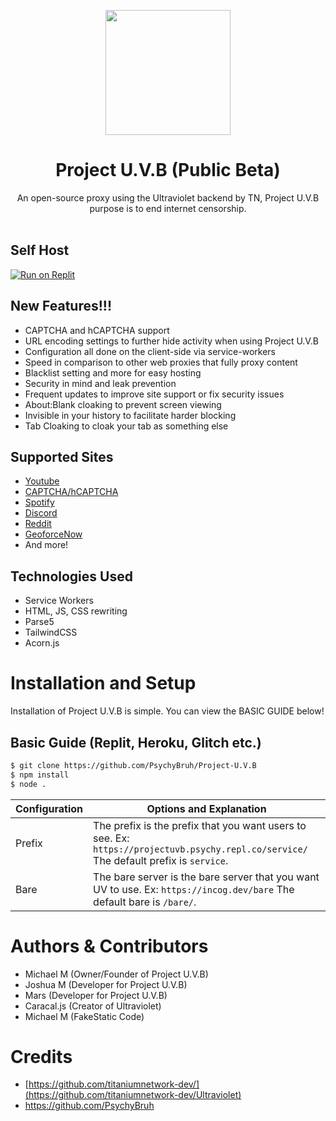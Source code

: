 <p align="center"><img src="https://cdn.discordapp.com/attachments/968592701006180392/970422495280758824/unknown.png" height="200">
</p>

<h1 align="center">Project U.V.B (Public Beta)</h1>

<p align="center">An open-source proxy using the Ultraviolet backend by TN, Project U.V.B purpose is to end internet censorship.<br><br></p>

## Self Host

[![Run on Replit](https://raw.githubusercontent.com/BinBashBanana/deploy-buttons/master/buttons/remade/replit.svg)](https://replit.com/github/Psychy/ProjectU.V.B)

##  New Features!!!
- CAPTCHA and hCAPTCHA support
- URL encoding settings to further hide activity when using Project U.V.B
- Configuration all done on the client-side via service-workers
- Speed in comparison to other web proxies that fully proxy content
- Blacklist setting and more for easy hosting
- Security in mind and leak prevention
- Frequent updates to improve site support or fix security issues
- About:Blank cloaking to prevent screen viewing
- Invisible in your history to facilitate harder blocking
- Tab Cloaking to cloak your tab as something else

## Supported Sites
- [Youtube](https://www.youtube.com)
- [CAPTCHA/hCAPTCHA](https://www.captcha.net)
- [Spotify](https://spotify.com)
- [Discord](https://discord.com)
- [Reddit](https://reddit.com)
- [GeoforceNow](https://www.nvidia.com/en-us/geforce-now/)
- And more!

## Technologies Used
- Service Workers
- HTML, JS, CSS rewriting
- Parse5
- TailwindCSS
- Acorn.js

# Installation and Setup

Installation of Project U.V.B is simple. You can view the BASIC GUIDE below!

## Basic Guide (Replit, Heroku, Glitch etc.)

```sh
$ git clone https://github.com/PsychyBruh/Project-U.V.B
$ npm install
$ node .


```

| Configuration | Options and Explanation |
| ------------- | ----------------------- |
| Prefix | The prefix is the prefix that you want users to see. Ex: `https://projectuvb.psychy.repl.co/service/` The default prefix is `service`. |
| Bare   | The bare server is the bare server that you want UV to use. Ex: `https://incog.dev/bare` The default bare is `/bare/`. |

# Authors & Contributors

- Michael M (Owner/Founder of Project U.V.B)
- Joshua M (Developer for Project U.V.B)
- Mars (Developer for Project U.V.B)
- Caracal.js (Creator of Ultraviolet)
- Michael M (FakeStatic Code)

# Credits
- [https://github.com/titaniumnetwork-dev/](https://github.com/titaniumnetwork-dev/Ultraviolet)
- https://github.com/PsychyBruh

